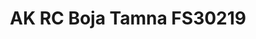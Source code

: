 ---
layout: product
title: "AK RC Boja Tamna FS30219"
price: "330" 
desc: "Acrylic Laquer 10mL"
img_path: "/assets/img/RC225.jpg"
brand: "AK "
available: false
special_offer: false
new: false
soon: false
cat: "020000"
subcat: "020200"
subsubcat: "020201"
sifra: "RC225"
popular: false
---